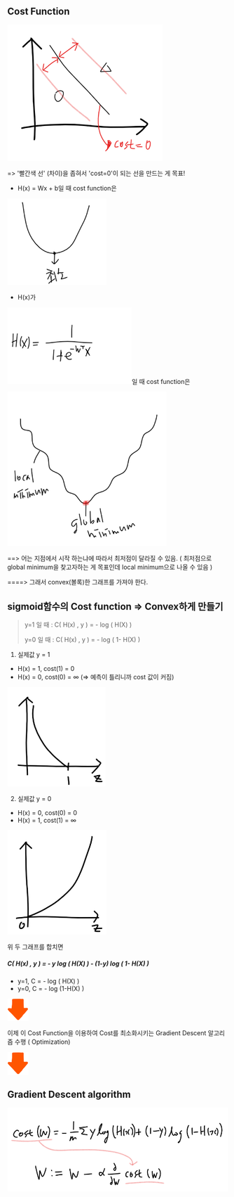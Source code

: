 ## Cost Function

<img src="/image/5_6.png" style="zoom:70%;" />



=> '빨간색 선' (차이)을 좁혀서 'cost=0'이 되는 선을 만드는 게 목표!



- H(x) = Wx + b일 때 cost function은

<img src="/image/5_8.png" style="zoom:70%;" />



- H(x)가 

<img src="/image/5_7.png" style="zoom:70%;" />일 때 cost function은 

<img src="/image/5_9.png" style="zoom:70%;" />



 ==> 어는 지점에서 시작 하는냐에 따라서 최저점이 달라질 수 있음. ( 최저점으로 global minimum을 찾고자하는 게 목표인데 local minimum으로 나올 수 있음 )

====> 그래서 convex(볼록)한 그래프를 가져야 한다.



## sigmoid함수의 Cost function => Convex하게 만들기

> y=1 일 때  :  C( H(x) , y ) = - log ( H(X) ) 
>
> y=0 일 때  :  C( H(x) , y ) = - log ( 1- H(X) ) 
>

 

1) 실제값 y = 1

- H(x) = 1, cost(1) = 0
- H(x) = 0, cost(0) = ∞       (=> 예측이 틀리니까 cost 값이 커짐)



<img src="/image/5_10.png" style="zoom:60%;" />

  2) 실제값 y = 0   

- H(x) = 0, cost(0) = 0
- H(x) = 1, cost(1) = ∞ 

<img src="/image/5_11.png" style="zoom:60%;" />

위 두 그래프를 합치면

 ##### C( H(x) , y ) = - y log ( H(X) ) - (1-y) log ( 1- H(X) )

-  y=1, C = - log ( H(X) )
-  y=0, C = - log (1-H(X) )

<img src="/image/d.png" style="zoom:30%;" />

이제 이 Cost Function을 이용하여 Cost를 최소화시키는 Gradient Descent 알고리즘 수행 ( Optimization)

<img src="/image/d.png" style="zoom:30%;" />

## Gradient Descent algorithm

<img src="/image/5_12.png" style="zoom:70%;" />







